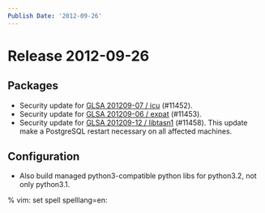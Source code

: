 ```yaml
---
Publish Date: '2012-09-26'
---
```


# Release 2012-09-26

## Packages

- Security update for [GLSA 201209-07 / icu](http://www.gentoo.org/security/en/glsa/glsa-201209-07.xml) (#11452).
- Security update for [GLSA 201209-06 / expat](http://www.gentoo.org/security/en/glsa/glsa-201209-06.xml) (#11453).
- Security update for [GLSA 201209-12 / libtasn1](http://www.gentoo.org/security/en/glsa/glsa-201209-12.xml) (#11458).
  This update make a PostgreSQL restart necessary on all affected machines.

## Configuration

- Also build managed python3-compatible python libs for python3.2, not only
  python3.1.

% vim: set spell spelllang=en:
